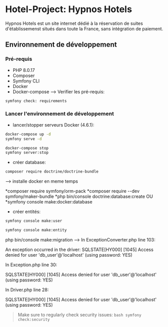 # Hotel-Project: Hypnos Hotels
Hypnos Hotels est un site internet dédié à la réservation de suites d'établissemenst situés dans toute la France, sans intégration de paiement.

## Environnement de développement

### Pré-requis

* PHP 8.0.17
* Composer
* Symfony CLI
* Docker
* Docker-compose
--> Verifier les pré-requis:

```bash
symfony check: requirements
```

### Lancer l'environnement de développement

* lancer/stopper serveurs Docker (4.6.1):

```bash
docker-compose up -d
symfony serve -d
```
```bash
docker-compose stop
symfony server:stop
```

* créer database:

```bash
composer require doctrine/doctrine-bundle 
```
--> installe docker en meme temps

*composer require symfony/orm-pack
*composer require --dev symfony/maker-bundle
    *php bin/console doctrine:database:create 
    OU
    *symfony console make:docker:database

* créer entités:

```bash
symfony console make:user
```

```bash
symfony console make:entity
```

php bin/console make:migration
--> In ExceptionConverter.php line 103:

  An exception occurred in the driver: SQLSTATE[HY000] [1045] Access denied for user 'db_user'@'localhost' (using password: YES)  


In Exception.php line 30:

  SQLSTATE[HY000] [1045] Access denied for user 'db_user'@'localhost' (using password: YES)  


In Driver.php line 28:

  SQLSTATE[HY000] [1045] Access denied for user 'db_user'@'localhost' (using password: YES)  

> Make sure to regularly check security issues:
    ```bash
    symfony check:security
    ```






